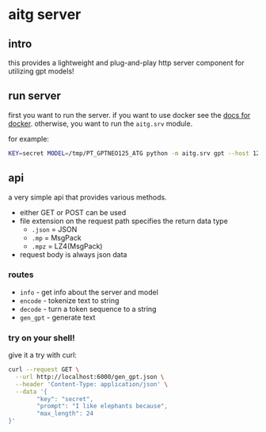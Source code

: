 # aitg server

## intro

this provides a lightweight and plug-and-play http server component for utilizing gpt models!

## run server

first you want to run the server. if you want to use docker see the [docs for docker](docker.md).
otherwise, you want to run the `aitg.srv` module.

for example:
```sh
KEY=secret MODEL=/tmp/PT_GPTNEO125_ATG python -m aitg.srv gpt --host 127.0.0.1 --port 6000
```

## api

a very simple api that provides various methods.
- either GET or POST can be used
- file extension on the request path specifies the return data type
    - `.json` = JSON
    - `.mp` = MsgPack
    - `.mpz` = LZ4(MsgPack)
- request body is always json data

### routes
- `info` - get info about the server and model
- `encode` - tokenize text to string
- `decode` - turn a token sequence to a string
- `gen_gpt` - generate text

### try on your shell!

give it a try with curl:
```sh
curl --request GET \
  --url http://localhost:6000/gen_gpt.json \
  --header 'Content-Type: application/json' \
  --data '{
        "key": "secret",
        "prompt": "I like elephants because",
        "max_length": 24
}'
```